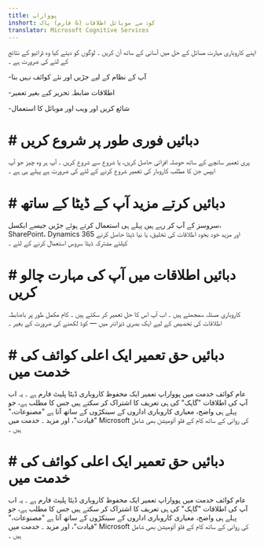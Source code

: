```yaml
---
title: پوواراپ
inshort: کوڈ سے موبائل اطلاقات (& فارم) پاک
translator: Microsoft Cognitive Services
---
```


اپنے کاروباری مہارت مسائل کے حل میں آسانی کے ساتھ آن کریں ۔ لوگوں کو دیتے کیا وہ ڈرائیو کے نتائج کے لئے کی ضرورت ہے ۔

-آپ کے نظام کے لیے جڑیں اور نئے کوائف نہیں بنا

-اطلاقات ضابطہ تحریر کیے بغیر تعمیر

-شائع کریں اور ویب اور موبائل کا استعمال

# # دبائيں فوری طور پر شروع کریں
پری تعمیر سانچے کے ساتھ حوصلہ افزائی حاصل کریں، یا شروع سے شروع کریں ۔ آپ ہر وہ چیز جو آپ ایپس جن کا مطلب کاروبار کی تعمیر شروع کرنے کے لئے کی ضرورت ہے پہلے ہی ہے ۔

# # دبائيں کرتے مزید آپ کے ڈیٹا کے ساتھ
سروسز کے آپ کر رہے ہیں پہلے ہی استعمال کرتے ہوئے جڑیں جیسے ایکسل، SharePoint، Dynamics 365 اور مزید خود بخود اطلاقات کی تخلیق، یا نیا ڈیٹا حاصل کرنے کیلئے مشترکہ ڈیٹا سروس استعمال کرنے کے لئے ۔

# # دبائيں اطلاقات میں آپ کی مہارت چالو کریں
کاروباری مسئلہ سمجھتے ہیں ۔ اب آپ اس کا حل تعمیر کر سکتے ہیں ۔ کام مکمل طور پر باضابطہ اطلاقات کی تخصیص کے لیے ایک بصری ڈیزائنر میں — کوڈ لکھنے کی ضرورت کے بغیر ۔

# # دبائيں حق تعمیر ایک اعلی کوائف کی خدمت میں
عام کوائف خدمت میں پوواراپ تعمیر ایک محفوظ کاروباری ڈیٹا پلیٹ فارم ہے ۔ یہ اب آپ کی اطلاقات "گاہک" کی ہی تعریف کا اشتراک کر سکتے ہیں جس کا مطلب ہے، جو پہلے ہی واضح، معیاری کاروباری اداروں کے سینکڑوں کے ساتھ آتا ہے "مصنوعات،" "قیادت"، اور مزید ۔ خدمت میں Microsoft کی روانی کے ساتھ کام کے فلو آٹومیشن بھی شامل ہیں ۔

# # دبائيں حق تعمیر ایک اعلی کوائف کی خدمت میں
عام کوائف خدمت میں پوواراپ تعمیر ایک محفوظ کاروباری ڈیٹا پلیٹ فارم ہے ۔ یہ اب آپ کی اطلاقات "گاہک" کی ہی تعریف کا اشتراک کر سکتے ہیں جس کا مطلب ہے، جو پہلے ہی واضح، معیاری کاروباری اداروں کے سینکڑوں کے ساتھ آتا ہے "مصنوعات،" "قیادت"، اور مزید ۔ خدمت میں Microsoft کی روانی کے ساتھ کام کے فلو آٹومیشن بھی شامل ہیں ۔




